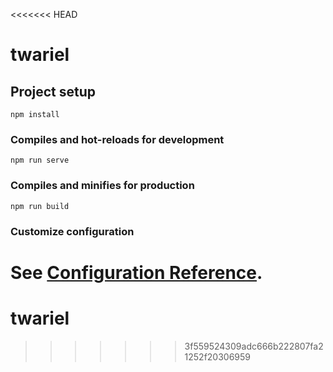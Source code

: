 <<<<<<< HEAD
# twariel

## Project setup
```
npm install
```

### Compiles and hot-reloads for development
```
npm run serve
```

### Compiles and minifies for production
```
npm run build
```

### Customize configuration
See [Configuration Reference](https://cli.vuejs.org/config/).
=======
# twariel
>>>>>>> 3f559524309adc666b222807fa21252f20306959
